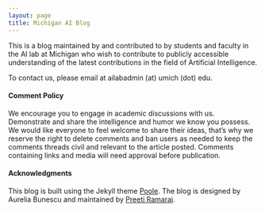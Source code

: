 ```yaml
---
layout: page
title: Michigan AI Blog
---
```



This is a blog maintained by and contributed to by students and faculty in the AI lab at Michigan who wish to contribute to publicly accessible understanding of the latest contributions in the field of Artificial Intelligence.

To contact us, please email at ailabadmin (at) umich (dot) edu.

<h4>Comment Policy</h4>
We encourage you to engage in academic discussions with us. Demonstrate and share the intelligence and humor we know you possess. We would like everyone to feel welcome to share their ideas, that’s why we reserve the right to delete comments and ban users as needed to keep the comments threads civil and relevant to the article posted. Comments containing links and media will need approval before publication.


<h4>Acknowledgments</h4>
This blog is built using the Jekyll theme <a href="https://github.com/poole/poole">Poole</a>. The blog is designed by Aurelia Bunescu and maintained by <a href="https://preetiramaraj.github.io">Preeti Ramaraj</a>.

